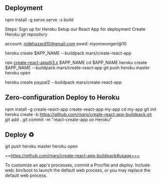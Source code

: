 Deployment
-----------

npm install -g serve
serve -s build








Steps:
Sign up for Heroku
Setup our React App for deployment
Create Heroku git repository


account: nidehazard10@gmail.com
pswd: niyomwungeri@10


heroku create $APP_NAME --buildpack mars/create-react-app


npx create-react-app@3.x $APP_NAME
cd $APP_NAME
heroku create $APP_NAME --buildpack mars/create-react-app
git push heroku master
heroku open

heroku create paypal2 --buildpack mars/create-react-app


Zero-configuration Deploy to Heroku
-----------------------------------

npm install -g create-react-app
create-react-app my-app
cd my-app
git init
heroku create -b https://github.com/mars/create-react-app-buildpack.git
git add .
git commit -m "react-create-app on Heroku"

Deploy ♻️
---------
git push heroku master
heroku open

==https://github.com/mars/create-react-app-buildpack#usage===


To customize an app's processes, commit a Procfile and deploy. Include web: bin/boot to launch the default web process, or you may replace the default web process.